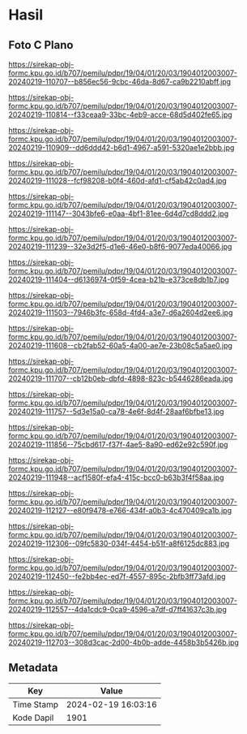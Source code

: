 # Hasil

## Foto C Plano

https://sirekap-obj-formc.kpu.go.id/b707/pemilu/pdpr/19/04/01/20/03/1904012003007-20240219-110707--b856ec56-9cbc-46da-8d67-ca9b2210abff.jpg

https://sirekap-obj-formc.kpu.go.id/b707/pemilu/pdpr/19/04/01/20/03/1904012003007-20240219-110814--f33ceaa9-33bc-4eb9-acce-68d5d402fe65.jpg

https://sirekap-obj-formc.kpu.go.id/b707/pemilu/pdpr/19/04/01/20/03/1904012003007-20240219-110909--dd6ddd42-b6d1-4967-a591-5320ae1e2bbb.jpg

https://sirekap-obj-formc.kpu.go.id/b707/pemilu/pdpr/19/04/01/20/03/1904012003007-20240219-111028--fcf98208-b0f4-460d-afd1-cf5ab42c0ad4.jpg

https://sirekap-obj-formc.kpu.go.id/b707/pemilu/pdpr/19/04/01/20/03/1904012003007-20240219-111147--3043bfe6-e0aa-4bf1-81ee-6d4d7cd8ddd2.jpg

https://sirekap-obj-formc.kpu.go.id/b707/pemilu/pdpr/19/04/01/20/03/1904012003007-20240219-111239--32e3d2f5-d1e6-46e0-b8f6-9077eda40066.jpg

https://sirekap-obj-formc.kpu.go.id/b707/pemilu/pdpr/19/04/01/20/03/1904012003007-20240219-111404--d6136974-0f59-4cea-b21b-e373ce8db1b7.jpg

https://sirekap-obj-formc.kpu.go.id/b707/pemilu/pdpr/19/04/01/20/03/1904012003007-20240219-111503--7946b3fc-658d-4fd4-a3e7-d6a2604d2ee6.jpg

https://sirekap-obj-formc.kpu.go.id/b707/pemilu/pdpr/19/04/01/20/03/1904012003007-20240219-111608--cb2fab52-60a5-4a00-ae7e-23b08c5a5ae0.jpg

https://sirekap-obj-formc.kpu.go.id/b707/pemilu/pdpr/19/04/01/20/03/1904012003007-20240219-111707--cb12b0eb-dbfd-4898-823c-b5446286eada.jpg

https://sirekap-obj-formc.kpu.go.id/b707/pemilu/pdpr/19/04/01/20/03/1904012003007-20240219-111757--5d3e15a0-ca78-4e6f-8d4f-28aaf6bfbe13.jpg

https://sirekap-obj-formc.kpu.go.id/b707/pemilu/pdpr/19/04/01/20/03/1904012003007-20240219-111856--75cbd617-f37f-4ae5-8a90-ed62e92c590f.jpg

https://sirekap-obj-formc.kpu.go.id/b707/pemilu/pdpr/19/04/01/20/03/1904012003007-20240219-111948--acf1580f-efa4-415c-bcc0-b63b3f4f58aa.jpg

https://sirekap-obj-formc.kpu.go.id/b707/pemilu/pdpr/19/04/01/20/03/1904012003007-20240219-112127--e80f9478-e766-434f-a0b3-4c470409ca1b.jpg

https://sirekap-obj-formc.kpu.go.id/b707/pemilu/pdpr/19/04/01/20/03/1904012003007-20240219-112306--09fc5830-034f-4454-b51f-a8f6125dc883.jpg

https://sirekap-obj-formc.kpu.go.id/b707/pemilu/pdpr/19/04/01/20/03/1904012003007-20240219-112450--fe2bb4ec-ed7f-4557-895c-2bfb3ff73afd.jpg

https://sirekap-obj-formc.kpu.go.id/b707/pemilu/pdpr/19/04/01/20/03/1904012003007-20240219-112557--4da1cdc9-0ca9-4596-a7df-d7ff41637c3b.jpg

https://sirekap-obj-formc.kpu.go.id/b707/pemilu/pdpr/19/04/01/20/03/1904012003007-20240219-112703--308d3cac-2d00-4b0b-adde-4458b3b5426b.jpg


## Metadata

| Key        | Value               |
| ---------- | ------------------- |
| Time Stamp | 2024-02-19 16:03:16 |
| Kode Dapil | 1901                |




